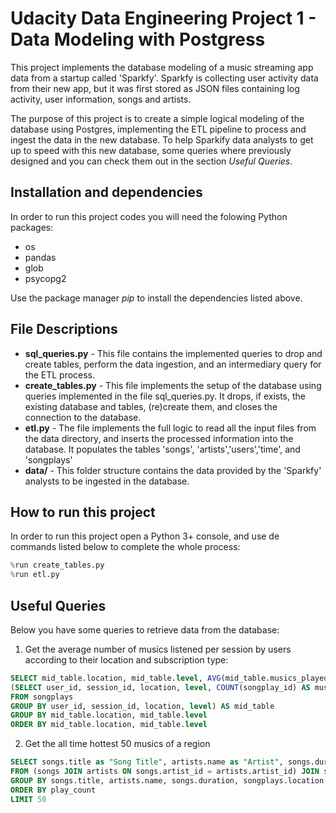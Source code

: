 # Udacity Data Engineering Project 1 - Data Modeling with Postgress

This project implements the database modeling of a music streaming app data from a startup called 'Sparkfy'. Sparkfy is collecting user activity data from their new app, but it was first stored as JSON files containing log activity, user information, songs and artists.

The purpose of this project is to create a simple logical modeling of the database using Postgres, implementing the ETL pipeline to process and ingest the data in the new database. To help Sparkify data analysts to get up to speed with this new database, some queries where previously designed and you can check them out in the section *Useful Queries*.

## Installation and dependencies

In order to run this project codes you will need the folowing Python packages:
* os
* pandas
* glob
* psycopg2

Use the package manager *pip* to install the dependencies listed above.

## File Descriptions

* **sql_queries.py** - This file contains the implemented queries to drop and create tables, perform the data ingestion, and an intermediary query for the ETL process.
* **create_tables.py** - This file implements the setup of the database using queries implemented in the file sql_queries.py. It drops, if exists, the existing database and tables, (re)create them, and closes the connection to the database.
* **etl.py** - The file implements the full logic to read all the input files from the data directory, and inserts the processed information into the database. It populates the tables 'songs', 'artists','users','time', and 'songplays'
* **data/** - This folder structure contains the data provided by the 'Sparkfy' analysts to be ingested in the database.

## How to run this project
In order to run this project open a Python 3+ console, and use de commands listed below to complete the whole process:
```python
%run create_tables.py
%run etl.py
```

## Useful Queries
Below you have some queries to retrieve data from the database:
1. Get the average number of musics listened per session by users according to their location and subscription type:
```SQL
SELECT mid_table.location, mid_table.level, AVG(mid_table.musics_played) AS average_music_count FROM
(SELECT user_id, session_id, location, level, COUNT(songplay_id) AS musics_played
FROM songplays
GROUP BY user_id, session_id, location, level) AS mid_table
GROUP BY mid_table.location, mid_table.level
ORDER BY mid_table.location, mid_table.level
```
2. Get the all time hottest 50 musics of a region
```SQL
SELECT songs.title as "Song Title", artists.name as "Artist", songs.duration, songplays.location, COUNT(songplay_id) AS play_count
FROM (songs JOIN artists ON songs.artist_id = artists.artist_id) JOIN songplays ON songs.song_id = songplays.song_id
GROUP BY songs.title, artists.name, songs.duration, songplays.location
ORDER BY play_count
LIMIT 50
```
